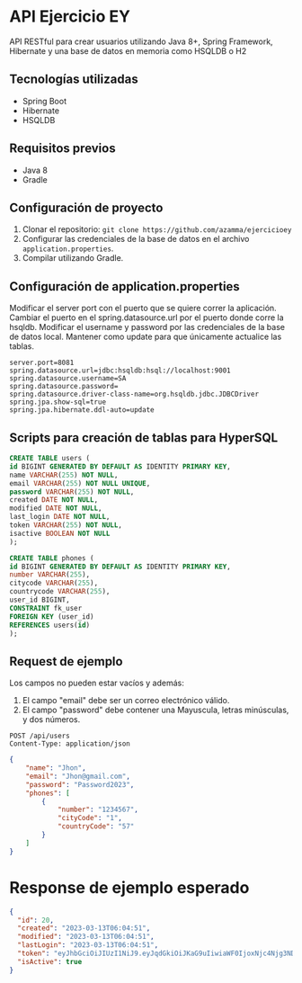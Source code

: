 # API Ejercicio EY

API RESTful para crear usuarios utilizando Java 8+, Spring Framework, Hibernate y una base de datos en memoria como HSQLDB o H2

## Tecnologías utilizadas

- Spring Boot
- Hibernate
- HSQLDB

## Requisitos previos

- Java 8
- Gradle

## Configuración de proyecto

1. Clonar el repositorio: `git clone https://github.com/azamma/ejercicioey`
2. Configurar las credenciales de la base de datos en el archivo `application.properties`.
3. Compilar utilizando Gradle.

## Configuración de application.properties

Modificar el server port con el puerto que se quiere correr la aplicación.
Cambiar el puerto en el spring.datasource.url por el puerto donde corre la hsqldb.
Modificar el username y password por las credenciales de la base de datos local.
Mantener como update para que únicamente actualice las tablas.
```properties
server.port=8081
spring.datasource.url=jdbc:hsqldb:hsql://localhost:9001
spring.datasource.username=SA
spring.datasource.password=
spring.datasource.driver-class-name=org.hsqldb.jdbc.JDBCDriver
spring.jpa.show-sql=true
spring.jpa.hibernate.ddl-auto=update
```

## Scripts para creación de tablas para HyperSQL

```sql
CREATE TABLE users (
id BIGINT GENERATED BY DEFAULT AS IDENTITY PRIMARY KEY,
name VARCHAR(255) NOT NULL,
email VARCHAR(255) NOT NULL UNIQUE,
password VARCHAR(255) NOT NULL,
created DATE NOT NULL,
modified DATE NOT NULL,
last_login DATE NOT NULL,
token VARCHAR(255) NOT NULL,
isactive BOOLEAN NOT NULL
);

CREATE TABLE phones (
id BIGINT GENERATED BY DEFAULT AS IDENTITY PRIMARY KEY,
number VARCHAR(255),
citycode VARCHAR(255),
countrycode VARCHAR(255),
user_id BIGINT,
CONSTRAINT fk_user
FOREIGN KEY (user_id)
REFERENCES users(id)
);
```
## Request de ejemplo

Los campos no pueden estar vacíos y además:

1. El campo "email" debe ser un correo electrónico válido.
2. El campo "password" debe contener una Mayuscula, letras minúsculas, y dos números.

```
POST /api/users
Content-Type: application/json
```

```json
{
    "name": "Jhon",
    "email": "Jhon@gmail.com",
    "password": "Password2023",
    "phones": [
        {
            "number": "1234567",
            "cityCode": "1",
            "countryCode": "57"
        }
    ]
}


```

# Response de ejemplo esperado 

```json
{
  "id": 20,
  "created": "2023-03-13T06:04:51",
  "modified": "2023-03-13T06:04:51",
  "lastLogin": "2023-03-13T06:04:51",
  "token": "eyJhbGciOiJIUzI1NiJ9.eyJqdGkiOiJKaG9uIiwiaWF0IjoxNjc4Njg3NDkxLCJzdWIiOiJKaG9uQGdtYWlsLmNvbSIsImlzcyI6IlphbW1hIiwiZXhwIjoxNjc4NjkzNDkxfQ.NyZ6J1OaOKqaaQQZJRBMYaZ0qGWpU9Qp6TD8LUkR_bU",
  "isActive": true
}

```